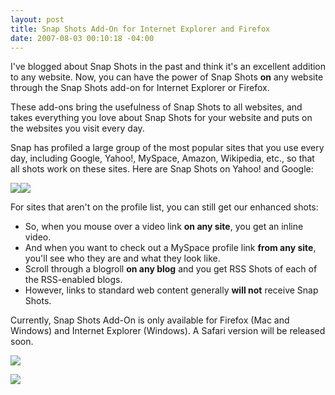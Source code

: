 ```yaml
---
layout: post
title: Snap Shots Add-On for Internet Explorer and Firefox
date: 2007-08-03 00:10:18 -04:00
---
```


I've blogged about Snap Shots in the past and think it's an excellent addition to any website. Now, you can have the power of Snap Shots **on** any website through the Snap Shots add-on for Internet Explorer or Firefox.

These add-ons bring the usefulness of Snap Shots to all websites, and takes everything you love about Snap Shots for your website and puts on the websites you visit every day.

Snap has profiled a large group of the most popular sites that you use every day, including Google, Yahoo!, MySpace, Amazon, Wikipedia, etc., so that all shots work on these sites. Here are Snap Shots on Yahoo! and Google: 

![](http://blog.snap.com/wp-content/uploads/Yahoo_AddOn.jpg)![](http://blog.snap.com/wp-content/uploads/boingboing.jpg) 

For sites that aren't on the profile list, you can still get our enhanced shots: 

*   So, when you mouse over a video link **on any site**, you get an inline video. 
*   And when you want to check out a MySpace profile link **from any site**, you'll see who they are and what they look like. 
*   Scroll through a blogroll **on any blog** and you get RSS Shots of each of the RSS-enabled blogs. 
*   However, links to standard web content generally **will not** receive Snap Shots. 

Currently, Snap Shots Add-On is only available for Firefox (Mac and Windows) and Internet Explorer (Windows). A Safari version will be released soon. 

[<a href="http://www.snap.com/about/shotsdownload.php">![](http://blog.snap.com/wp-content/uploads/DownloadSnapShotsAddOn.png)</a>](http://www.snap.com/about/shotsdownload.php)

[![](http://i.snap.com/images/btn_downloadFF.gif)](http://www.snap.com/about/shotsdownload.php)
